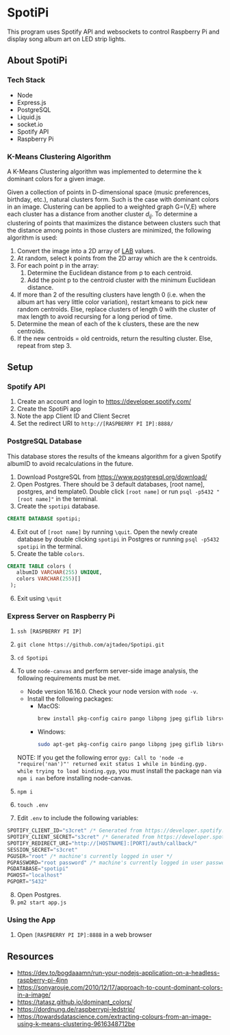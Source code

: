 # SpotiPi
This program uses Spotify API and websockets to control Raspberry Pi and display song album art on LED strip lights.

## About SpotiPi
### Tech Stack
* Node
* Express.js
* PostgreSQL
* Liquid.js
* socket.io
* Spotify API
* Raspberry Pi


### K-Means Clustering Algorithm
A K-Means Clustering algorithm was implemented to determine the k dominant colors for a given image.  

Given a collection of points in D-dimensional space (music preferences, birthday, etc.), natural clusters form. Such is the case with dominant colors in an image. Clustering can be applied to a weighted graph G=(V,E) where each cluster has a distance from another cluster $d_{ij}$. To determine a clustering of points that maximizes the distance between clusters such that the distance among points in those clusters are minimized, the following algorithm is used:

1. Convert the image into a 2D array of [LAB](https://en.wikipedia.org/wiki/CIELAB_color_space) values.
2. At random, select k points from the 2D array which are the k centroids.
3. For each point p in the array:
   1. Determine the Euclidean distance from p to each centroid.
   2. Add the point p to the centroid cluster with the minimum Euclidean distance.
4. If more than 2 of the resulting clusters have length 0 (i.e. when the album art has very little color variation), restart kmeans to pick new random centroids. Else, replace clusters of length 0 with the cluster of max length to avoid recursing for a long period of time.
5. Determine the mean of each of the k clusters, these are the new centroids.
6. If the new centroids = old centroids, return the resulting cluster. Else, repeat from step 3.

## Setup
### Spotify API
1. Create an account and login to https://developer.spotify.com/
2. Create the SpotiPi app
3. Note the app Client ID and Client Secret
4. Set the redirect URI to `http://[RASPBERRY PI IP]:8888/`

### PostgreSQL Database
This database stores the results of the kmeans algorithm for a given Spotify albumID to avoid recalculations in the future.
1. Download PostgreSQL from https://www.postgresql.org/download/
2. Open Postgres. There should be 3 default databases, [root name], postgres, and template0. Double click `[root name]` or run `psql -p5432 "[root name]"` in the terminal.
3. Create the `spotipi` database.
  ```sql
  CREATE DATABASE spotipi;
  ```
4. Exit out of `[root name]` by running `\quit`. Open the newly create database by double clicking `spotipi` in Postgres or running  `psql -p5432 spotipi` in the terminal.
5. Create the table `colors`.
  ```sql
  CREATE TABLE colors (
     albumID VARCHAR(255) UNIQUE,
     colors VARCHAR(255)[]
   );
  ```
6. Exit using `\quit`

### Express Server on Raspberry Pi
1. `ssh [RASPBERRY PI IP]`
2. `git clone https://github.com/ajtadeo/Spotipi.git`
3. `cd Spotipi`
4. To use `node-canvas` and perform server-side image analysis, the following requirements must be met.
   * Node version 16.16.0. Check your node version with `node -v`.
   * Install the following packages:
     * MacOS:
       ```sh
       brew install pkg-config cairo pango libpng jpeg giflib librsvg 
       ```
     * Windows:
       ```sh
       sudo apt-get pkg-config cairo pango libpng jpeg giflib librsvg
       ```

   NOTE: If you get the following error `gyp: Call to 'node -e "require('nan')"' returned exit status 1 while in binding.gyp. while trying to load binding.gyp`, you must install the package nan via `npm i nan` before installing node-canvas.
5. `npm i`
6. `touch .env`
7. Edit `.env` to include the following variables:
```js
SPOTIFY_CLIENT_ID="s3cret" /* Generated from https://developer.spotify.com/ */
SPOTIFY_CLIENT_SECRET="s3cret" /* Generated from https://developer.spotify.com/ */
SPOTIFY_REDIRECT_URI="http://[HOSTNAME]:[PORT]/auth/callback/"
SESSION_SECRET="s3cret"
PGUSER="root" /* machine's currently logged in user */
PGPASSWORD="root password" /* machine's currently logged in user password */
PGDATABASE="spotipi"
PGHOST="localhost"
PGPORT="5432"
``` 
8. Open Postgres.
8. `pm2 start app.js`

### Using the App
1. Open `[RASPBERRY PI IP]:8888` in a web browser

## Resources
* https://dev.to/bogdaaamn/run-your-nodejs-application-on-a-headless-raspberry-pi-4jnn
* https://sonyarouje.com/2010/12/17/approach-to-count-dominant-colors-in-a-image/
* https://tatasz.github.io/dominant_colors/
* https://dordnung.de/raspberrypi-ledstrip/
* https://towardsdatascience.com/extracting-colours-from-an-image-using-k-means-clustering-9616348712be
